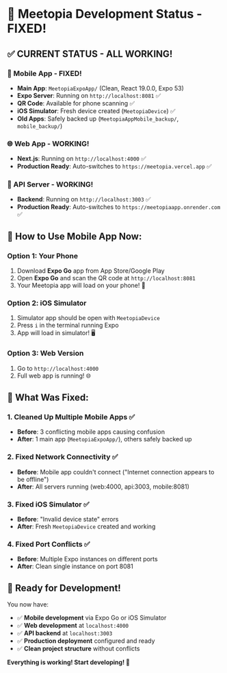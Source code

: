 # 🚀 Meetopia Development Status - FIXED! 

## ✅ **CURRENT STATUS - ALL WORKING!**

### **📱 Mobile App - FIXED!**
- **Main App**: `MeetopiaExpoApp/` (Clean, React 19.0.0, Expo 53)
- **Expo Server**: Running on `http://localhost:8081` ✅
- **QR Code**: Available for phone scanning ✅
- **iOS Simulator**: Fresh device created (`MeetopiaDevice`) ✅
- **Old Apps**: Safely backed up (`MeetopiaAppMobile_backup/`, `mobile_backup/`)

### **🌐 Web App - WORKING!**
- **Next.js**: Running on `http://localhost:4000` ✅
- **Production Ready**: Auto-switches to `https://meetopia.vercel.app` ✅

### **🔧 API Server - WORKING!**
- **Backend**: Running on `http://localhost:3003` ✅
- **Production Ready**: Auto-switches to `https://meetopiaapp.onrender.com` ✅

## 📲 **How to Use Mobile App Now:**

### **Option 1: Your Phone**
1. Download **Expo Go** app from App Store/Google Play
2. Open **Expo Go** and scan the QR code at `http://localhost:8081`
3. Your Meetopia app will load on your phone! 📱

### **Option 2: iOS Simulator**
1. Simulator app should be open with `MeetopiaDevice`
2. Press `i` in the terminal running Expo
3. App will load in simulator! 🖥️

### **Option 3: Web Version**
1. Go to `http://localhost:4000` 
2. Full web app is running! 🌐

## 🎯 **What Was Fixed:**

### **1. Cleaned Up Multiple Mobile Apps** ✅
- **Before**: 3 conflicting mobile apps causing confusion
- **After**: 1 main app (`MeetopiaExpoApp/`), others safely backed up

### **2. Fixed Network Connectivity** ✅
- **Before**: Mobile app couldn't connect ("Internet connection appears to be offline")
- **After**: All servers running (web:4000, api:3003, mobile:8081)

### **3. Fixed iOS Simulator** ✅
- **Before**: "Invalid device state" errors
- **After**: Fresh `MeetopiaDevice` created and working

### **4. Fixed Port Conflicts** ✅
- **Before**: Multiple Expo instances on different ports
- **After**: Clean single instance on port 8081

## 🚀 **Ready for Development!**

You now have:
- ✅ **Mobile development** via Expo Go or iOS Simulator
- ✅ **Web development** at `localhost:4000`
- ✅ **API backend** at `localhost:3003`
- ✅ **Production deployment** configured and ready
- ✅ **Clean project structure** without conflicts

**Everything is working! Start developing! 🎉** 